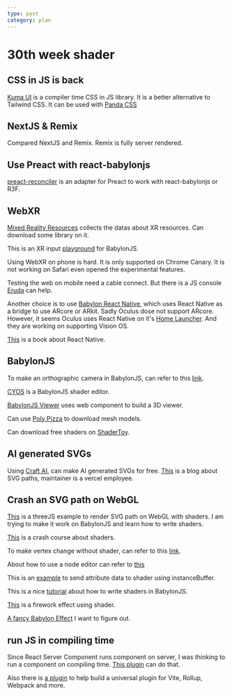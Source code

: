 ```yaml
---
type: post
category: plan
---
```

# 30th week shader

## CSS in JS is back

[Kuma UI](https://www.kuma-ui.com/) is a compiler time CSS in JS library. It is a better alternative to Tailwind CSS. It can be used with [Panda CSS](https://panda-css.com/)

## NextJS & Remix

Compared NextJS and Remix. Remix is fully server rendered.

## Use Preact with react-babylonjs

[preact-reconciler](https://github.com/CodyJasonBennett/preact-reconciler) is an adapter for Preact to work with react-babylonjs or R3F.

## WebXR

[Mixed Reality Resources](https://github.com/Yonet/MixedRealityResources) collects the datas about XR resources. Can download some library on it.

This is an XR input [playground](https://playground.babylonjs.com/#X7Y4H8) for BabylonJS.

Using WebXR on phone is hard. It is only supported on Chrome Canary. It is not working on Safari even opened the experimental features.

Testing the web on mobile need a cable connect. But there is a JS console [Eruda](https://github.com/liriliri/eruda) can help.

Another choice is to use [Babylon React Native](https://github.com/BabylonJS/BabylonReactNativeSample), which uses React Native as a bridge to use ARcore or ARkit. Sadly Oculus dose not support ARcore. However, it seems Oculus uses React Native on it's [Home Launcher](https://reactnative.dev/blog/2021/08/26/many-platform-vision). And they are working on supporting Vision OS.

[This](https://www.callstack.com/campaigns/download-the-ultimate-guide-to-react-native-optimization) is a book about React Native.

## BabylonJS

To make an orthographic camera in BabylonJS, can refer to this [link](https://forum.babylonjs.com/t/how-to-use-orthographic-view-in/29733).

[CYOS](https://cyos.babylonjs.com/) is a BabylonJS shader editor.

[BabylonJS Viewer](https://doc.babylonjs.com/features/featuresDeepDive/babylonViewer) uses web component to build a 3D viewer.

Can use [Poly Pizza](https://poly.pizza/) to download mesh models.

Can download free shaders on [ShaderToy](https://www.shadertoy.com/).

## AI generated SVGs

Using [Craft AI](https://www.recraft.ai/), can make AI generated SVGs for free. [This](https://www.nan.fyi/) is a blog about SVG paths, maintainer is a vercel employee.

## Crash an SVG path on WebGL

[This](https://css-tricks.com/rendering-svg-paths-in-webgl/) is a threeJS example to render SVG path on WebGL with shaders. I am trying to make it work on BabylonJS and learn how to write shaders.

[This](https://www.youtube.com/watch?v=oKbCaj1J6EI&ab_channel=Visionary3D) is a crash course about shaders.

To make vertex change without shader, can refer to this [link](https://doc.babylonjs.com/features/featuresDeepDive/mesh/creation/custom/updatingVertices).

About how to use a node editor can refer to [this](https://doc.babylonjs.com/features/featuresDeepDive/materials/node_material/nodeMaterial)

This is an [example](https://playground.babylonjs.com/#026IT4#1) to send attribute data to shader using instanceBuffer.

This is a nice [tutorial](https://www.smashingmagazine.com/2016/11/building-shaders-with-babylon-js/) about how to write shaders in BabylonJS.

[This](https://playground.babylonjs.com/#1OH09K#1672) is a firework effect using shader.

[A fancy Babylon Effect](https://codepen.io/daledesilva/pen/ZEmrrYX) I want to figure out.

## run JS in compiling time

Since React Server Component runs component on server, I was thinking to run a component on compiling time. [This plugin](https://github.com/egoist/vite-plugin-compile-time) can do that.

Also there is [a plugin](https://github.com/unjs/unplugin) to help build a universal plugin for Vite, Rollup, Webpack and more.

